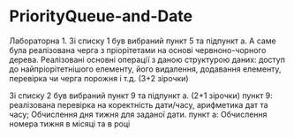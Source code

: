 # PriorityQueue-and-Date
Лабораторна 1.
Зі списку 1 був вибраний пункт 5 та підпункт а.
А саме була реалізована черга з пріорітетами на основі червноно-чорного дерева. 
Реалізовані основні операції з даною структурою даних: доступ до найпріорітетнішого елементу, його видалення, додавання елементу, перевірка чи черга порожня і т.д.
(3+2 зірочки)


Зі списку 2 був вибраний пункт 9 та підпункт а.
(2+1 зірочки)
пункт 9: реалізована перевірка на коректність дати/часу, арифметика дат та часу; 
Обчислення дня тижня для заданої дати. 
пункт а:
Обчислення номера тижня в місяці та в році
